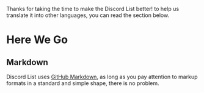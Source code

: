 Thanks for taking the time to make the Discord List better!
to help us translate it into other languages, you can read the section below.

# Here We Go

## Markdown

Discord List uses [GitHub Markdown](https://docs.github.com/en/github/writing-on-github/getting-started-with-writing-and-formatting-on-github), as long as you pay attention to markup formats in a standard and simple shape, there is no problem.
